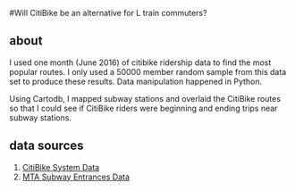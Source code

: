 #Will CitiBike be an alternative for L train commuters?

## about 
I used one month (June 2016) of citibike ridership data to find the most popular routes. I only used a 50000 member random sample from this data set to produce these results. Data manipulation happened in Python.

Using Cartodb, I mapped subway stations and overlaid the CitiBike routes so that I could see if CitiBike riders were beginning and ending trips near subway stations. 

## data sources 
1. [CitiBike System Data](https://s3.amazonaws.com/tripdata/index.html)
2. [MTA Subway Entrances Data](http://web.mta.info/developers/sbwy_entrance.html)
